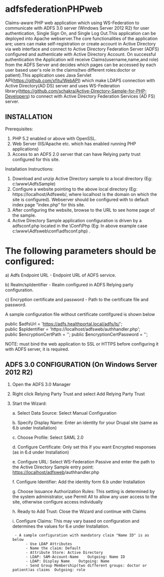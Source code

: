 # adfsfederationPHPweb
Claims-aware PHP web application which using WS-Federation to communicate with ADFS 3.0 server (Windows Server 2012 R2) for user authentication, Single Sign On, and Single Log Out.This application can be deployed into Apache webserver.The core functionalities of the application are; users can make self-registration or create account in Active Directory via web interface and connect to Active Directory Federation Server (ADFS) configured and authenticate with Active Directory Account. On successful authentication the Application will receive Claims(username,name,and role) from the ADFS Server and decides which pages can be accessed by each user based user's role in the claims(two different roles:doctor or patient).This application uses Java Servlet API(https://github.com/xfitu/WebAPI) which make LDAPS connection with Active Directory(AD DS) server and uses WS-Federation library(https://github.com/schakra/Active-Directory-Sample-for-PHP-Developers) to connect with Active Directory Federation Services (AD FS) server.
 
 
 INSTALLATION
------------
Prerequisites:
 1) PHP 5.2 enabled or above with OpenSSL.
 2) Web Server (IIS/Apache etc. which has enabled running PHP applications)
 3) Access to an ADFS 2.0 server that can have Relying party trust configured for this site.

Installation Instructions:
1) Download and unzip Active Directory sample to a local directory (Eg: c:\www\AdfsSample)
2) Configure a website pointing to the above local directory (Eg: https://localhost/Adfsweb/, where localhost is the domain on which the site is configured). Webserver should be configured with to default index page “index.php” for this site.
3) After configuring the website, browse to the URL to see home page of the sample.
4) Active Directory Sample application configuration is driven by a adfsconf.php located in the <InstallationBaseDir>\Conf\Php (Eg: In above example case c:\www\Adfsweb\conf\adfsconf.php) .
 
The following parameters should be configured:
==============================================
 
 a) Adfs Endpoint URL - Endpoint URL of ADFS service.
 
 b) Realm/spIdentifier - Realm configured in ADFS Relying party configuration.
 
 c) Encryption certificate and password - Path to the certificate file and password.


A sample configuration file without certificate contifgured is shown below

 public $adfsUrl = 'https://adfs.healthportal.local/adfs/ls/';    
 public $spIdentifier = 'https://localhost/adfsweb/authhandler.php';    
 public $encryptionCertPath = '';
 public $encryptionCertPassword = '';   

NOTE: must bind the web application to SSL or HTTPS before configuring it with ADFS server, it is required. 

ADFS 3.0 CONFIGURATION (On Windows Server 2012 R2)
-----------------------------------------------
1) Open the ADFS 3.0 Manager
2) Right click Relying Party Trust and select Add Relying Party Trust
3) Start the Wizard:

	a. Select Data Source: Select Manual Configuration
	
	b. Specify Display Name: Enter an identity for your Drupal site (same as
           6.b under Installation)
	   
	c. Choose Profile: Select SAML 2.0
	
	d. Configure Certificate: Only set this if you want Encrypted responses (as
       	    in 6.d under Installation)
       
	e. Configure URL: Select WS-Federation Passive and enter the path to the
       	   Active Directory Sample entry point: <https://localhost/adfsweb>/authhandler.php
	   
	f. Configure Identifier: Add the identity form 6.b under Installation
	
	g. Choose Issuance Authorization Rules: This setting is determined by the
           system administrator, use Permit All to allow any user access to the
           site, otherwise configure access individually
	   
	h. Ready to Add Trust: Close the Wizard and continue with Claims
	
	i. Configure Claims:  This may vary based on configuration and determines
           the values for 6.e under Installation.
	   
        - A sample configuration with mandatory claim "Name ID" is as below
             - Use LDAP Attributes
             - Name the claim: Default
             - Attribute Store: Active Directory
             - LDAP: SAM-Account-Name    Outgoing: Name ID
             - LDAP: Display Name    Outgoing: Name 
             - Send Group Membership(two different groups: doctor or patient)as claims  Outgoing: role


